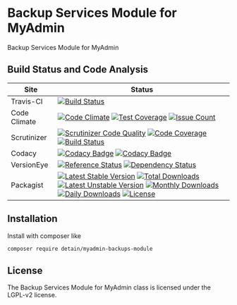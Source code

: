 # Backup Services Module for MyAdmin

Backup Services Module for MyAdmin

## Build Status and Code Analysis

Site          | Status
--------------|---------------------------
Travis-CI     | [![Build Status](https://travis-ci.org/detain/myadmin-backups-module.svg?branch=master)](https://travis-ci.org/detain/myadmin-backups-module)
Code Climate  | [![Code Climate](https://codeclimate.com/github/detain/myadmin-backups-module/badges/gpa.svg)](https://codeclimate.com/github/detain/myadmin-backups-module) [![Test Coverage](https://codeclimate.com/github/detain/myadmin-backups-module/badges/coverage.svg)](https://codeclimate.com/github/detain/myadmin-backups-module/coverage) [![Issue Count](https://codeclimate.com/github/detain/myadmin-backups-module/badges/issue_count.svg)](https://codeclimate.com/github/detain/myadmin-backups-module)
Scrutinizer   | [![Scrutinizer Code Quality](https://scrutinizer-ci.com/g/detain/myadmin-backups-module/badges/quality-score.png?b=master)](https://scrutinizer-ci.com/g/detain/myadmin-backups-module/?branch=master) [![Code Coverage](https://scrutinizer-ci.com/g/detain/myadmin-backups-module/badges/coverage.png?b=master)](https://scrutinizer-ci.com/g/detain/myadmin-backups-module/?branch=master) [![Build Status](https://scrutinizer-ci.com/g/detain/myadmin-backups-module/badges/build.png?b=master)](https://scrutinizer-ci.com/g/detain/myadmin-backups-module/build-status/master)
Codacy        | [![Codacy Badge](https://api.codacy.com/project/badge/Grade/226251fc068f4fd5b4b4ef9a40011d06)](https://www.codacy.com/app/detain/myadmin-backups-module) [![Codacy Badge](https://api.codacy.com/project/badge/Coverage/25fa74eb74c947bf969602fcfe87e349)](https://www.codacy.com/app/detain/myadmin-backups-module?utm_source=github.com&utm_medium=referral&utm_content=detain/myadmin-backups-module&utm_campaign=Badge_Coverage)
VersionEye    | [![Reference Status](https://www.versioneye.com/php/detain:myadmin-backups-module/reference_badge.svg?style=flat)](https://www.versioneye.com/php/detain:myadmin-backups-module/references) [![Dependency Status](https://www.versioneye.com/user/projects/592f7318bafc5500414dfd2a/badge.svg?style=flat-square)](https://www.versioneye.com/user/projects/592f7318bafc5500414dfd2a)
Packagist     | [![Latest Stable Version](https://poser.pugx.org/detain/myadmin-backups-module/version)](https://packagist.org/packages/detain/myadmin-backups-module) [![Total Downloads](https://poser.pugx.org/detain/myadmin-backups-module/downloads)](https://packagist.org/packages/detain/myadmin-backups-module) [![Latest Unstable Version](https://poser.pugx.org/detain/myadmin-backups-module/v/unstable)](//packagist.org/packages/detain/myadmin-backups-module) [![Monthly Downloads](https://poser.pugx.org/detain/myadmin-backups-module/d/monthly)](https://packagist.org/packages/detain/myadmin-backups-module) [![Daily Downloads](https://poser.pugx.org/detain/myadmin-backups-module/d/daily)](https://packagist.org/packages/detain/myadmin-backups-module) [![License](https://poser.pugx.org/detain/myadmin-backups-module/license)](https://packagist.org/packages/detain/myadmin-backups-module)


## Installation

Install with composer like

```sh
composer require detain/myadmin-backups-module
```

## License

The Backup Services Module for MyAdmin class is licensed under the LGPL-v2 license.

